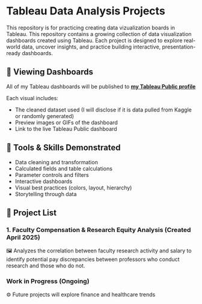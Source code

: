 # Tableau Data Analysis Projects
This repository is for practicing creating data vizualization boards in Tableau. This repository contains a growing collection of data visualization dashboards created using Tableau. Each project is designed to explore real-world data, uncover insights, and practice building interactive, presentation-ready dashboards.


## 🔗 Viewing Dashboards
All of my Tableau dashboards will be published to [**my Tableau Public profile**]([https://public.tableau.com/app/profile/](https://public.tableau.com/app/profile/ray7771/vizzes)) 

Each visual includes:
- The cleaned dataset used (I will disclose if it is data pulled from Kaggle or randomly generated)
- Preview images or GIFs of the dashboard
- Link to the live Tableau Public dashboard


## 🧰 Tools & Skills Demonstrated
- Data cleaning and transformation
- Calculated fields and table calculations
- Parameter controls and filters
- Interactive dashboards
- Visual best practices (colors, layout, hierarchy)
- Storytelling through data


## 📁 Project List

### 1. Faculty Compensation & Research Equity Analysis (Created April 2025)
🖼️ Analyzes the correlation between faculty research activity and salary to identify potential pay discrepancies between professors who conduct research and those who do not.

### Work in Progress (Ongoing)
⚙️ Future projects will explore finance and healthcare trends

